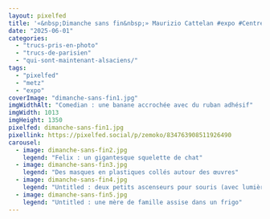 ```yaml
---
layout: pixelfed
title: '«&nbsp;Dimanche sans fin&nbsp;» Maurizio Cattelan #expo #CentrePompidou #Metz'
date: "2025-06-01"
categories: 
  - "trucs-pris-en-photo"
  - "trucs-de-parisien"
  - "qui-sont-maintenant-alsaciens/"
tags: 
  - "pixelfed"
  - "metz"
  - "expo"
coverImage: "dimanche-sans-fin1.jpg"
imgWidthAlt: "Comedian : une banane accrochée avec du ruban adhésif"
imgWidth: 1013
imgHeight: 1350
pixelfed: dimanche-sans-fin1.jpg
pixellink: https://pixelfed.social/p/zemoko/834763908511926490
carousel: 
  - image: dimanche-sans-fin2.jpg
    legend: "Felix : un gigantesque squelette de chat"
  - image: dimanche-sans-fin3.jpg
    legend: "Des masques en plastiques collés autour des œuvres"
  - image: dimanche-sans-fin4.jpg
    legend: "Untitled : deux petits ascenseurs pour souris (avec lumières, sons et portes qui s’ouvrent !)"
  - image: dimanche-sans-fin5.jpg
    legend: "Untitled : une mère de famille assise dans un frigo"
---
```

